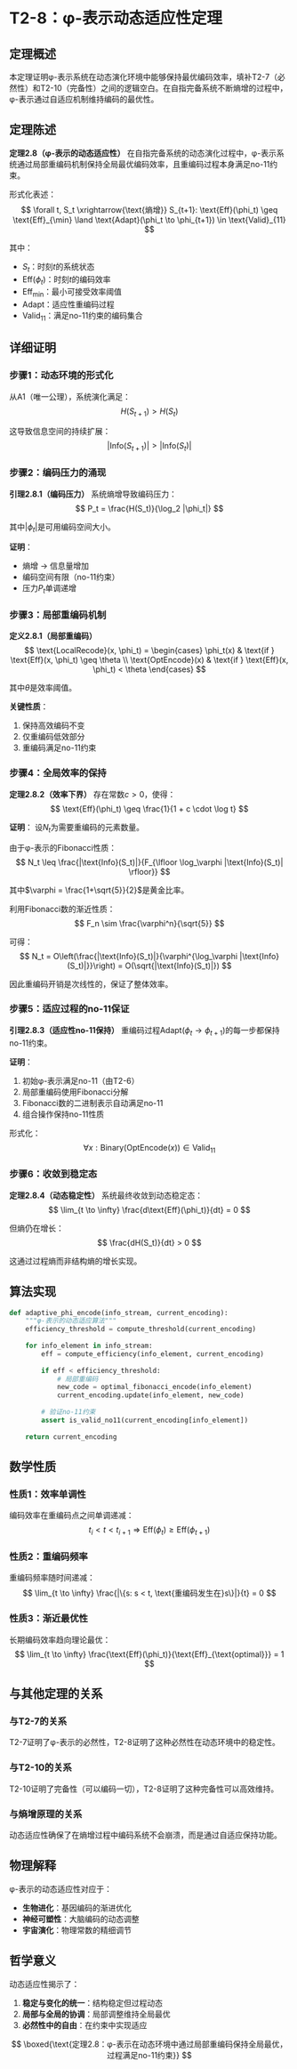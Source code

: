 # T2-8：φ-表示动态适应性定理

## 定理概述

本定理证明φ-表示系统在动态演化环境中能够保持最优编码效率，填补T2-7（必然性）和T2-10（完备性）之间的逻辑空白。在自指完备系统不断熵增的过程中，φ-表示通过自适应机制维持编码的最优性。

## 定理陈述

**定理2.8（φ-表示的动态适应性）**
在自指完备系统的动态演化过程中，φ-表示系统通过局部重编码机制保持全局最优编码效率，且重编码过程本身满足no-11约束。

形式化表述：
$$
\forall t, S_t \xrightarrow{\text{熵增}} S_{t+1}: \text{Eff}(\phi_t) \geq \text{Eff}_{\min} \land \text{Adapt}(\phi_t \to \phi_{t+1}) \in \text{Valid}_{11}
$$

其中：
- $S_t$：时刻$t$的系统状态
- $\text{Eff}(\phi_t)$：时刻$t$的编码效率
- $\text{Eff}_{\min}$：最小可接受效率阈值
- $\text{Adapt}$：适应性重编码过程
- $\text{Valid}_{11}$：满足no-11约束的编码集合

## 详细证明

### 步骤1：动态环境的形式化

从A1（唯一公理），系统演化满足：
$$
H(S_{t+1}) > H(S_t)
$$

这导致信息空间的持续扩展：
$$
|\text{Info}(S_{t+1})| > |\text{Info}(S_t)|
$$

### 步骤2：编码压力的涌现

**引理2.8.1（编码压力）**
系统熵增导致编码压力：
$$
P_t = \frac{H(S_t)}{\log_2 |\phi_t|} 
$$

其中$|\phi_t|$是可用编码空间大小。

**证明**：
- 熵增 → 信息量增加
- 编码空间有限（no-11约束）
- 压力$P_t$单调递增

### 步骤3：局部重编码机制

**定义2.8.1（局部重编码）**
$$
\text{LocalRecode}(x, \phi_t) = \begin{cases}
\phi_t(x) & \text{if } \text{Eff}(x, \phi_t) \geq \theta \\
\text{OptEncode}(x) & \text{if } \text{Eff}(x, \phi_t) < \theta
\end{cases}
$$

其中$\theta$是效率阈值。

**关键性质**：
1. 保持高效编码不变
2. 仅重编码低效部分
3. 重编码满足no-11约束

### 步骤4：全局效率的保持

**定理2.8.2（效率下界）**
存在常数$c > 0$，使得：
$$
\text{Eff}(\phi_t) \geq \frac{1}{1 + c \cdot \log t}
$$

**证明**：
设$N_t$为需要重编码的元素数量。

由于φ-表示的Fibonacci性质：
$$
N_t \leq \frac{|\text{Info}(S_t)|}{F_{\lfloor \log_\varphi |\text{Info}(S_t)| \rfloor}}
$$

其中$\varphi = \frac{1+\sqrt{5}}{2}$是黄金比率。

利用Fibonacci数的渐近性质：
$$
F_n \sim \frac{\varphi^n}{\sqrt{5}}
$$

可得：
$$
N_t = O\left(\frac{|\text{Info}(S_t)|}{\varphi^{\log_\varphi |\text{Info}(S_t)|}}\right) = O(\sqrt{|\text{Info}(S_t)|})
$$

因此重编码开销是次线性的，保证了整体效率。

### 步骤5：适应过程的no-11保证

**引理2.8.3（适应性no-11保持）**
重编码过程$\text{Adapt}(\phi_t \to \phi_{t+1})$的每一步都保持no-11约束。

**证明**：
1. 初始φ-表示满足no-11（由T2-6）
2. 局部重编码使用Fibonacci分解
3. Fibonacci数的二进制表示自动满足no-11
4. 组合操作保持no-11性质

形式化：
$$
\forall x: \text{Binary}(\text{OptEncode}(x)) \in \text{Valid}_{11}
$$

### 步骤6：收敛到稳定态

**定理2.8.4（动态稳定性）**
系统最终收敛到动态稳定态：
$$
\lim_{t \to \infty} \frac{d\text{Eff}(\phi_t)}{dt} = 0
$$

但熵仍在增长：
$$
\frac{dH(S_t)}{dt} > 0
$$

这通过过程熵而非结构熵的增长实现。

## 算法实现

```python
def adaptive_phi_encode(info_stream, current_encoding):
    """φ-表示的动态适应算法"""
    efficiency_threshold = compute_threshold(current_encoding)
    
    for info_element in info_stream:
        eff = compute_efficiency(info_element, current_encoding)
        
        if eff < efficiency_threshold:
            # 局部重编码
            new_code = optimal_fibonacci_encode(info_element)
            current_encoding.update(info_element, new_code)
            
        # 验证no-11约束
        assert is_valid_no11(current_encoding[info_element])
    
    return current_encoding
```

## 数学性质

### 性质1：效率单调性
编码效率在重编码点之间单调递减：
$$
t_i < t < t_{i+1} \Rightarrow \text{Eff}(\phi_t) \geq \text{Eff}(\phi_{t+1})
$$

### 性质2：重编码频率
重编码频率随时间递减：
$$
\lim_{t \to \infty} \frac{|\{s: s < t, \text{重编码发生在}s\}|}{t} = 0
$$

### 性质3：渐近最优性
长期编码效率趋向理论最优：
$$
\lim_{t \to \infty} \frac{\text{Eff}(\phi_t)}{\text{Eff}_{\text{optimal}}} = 1
$$

## 与其他定理的关系

### 与T2-7的关系
T2-7证明了φ-表示的必然性，T2-8证明了这种必然性在动态环境中的稳定性。

### 与T2-10的关系
T2-10证明了完备性（可以编码一切），T2-8证明了这种完备性可以高效维持。

### 与熵增原理的关系
动态适应性确保了在熵增过程中编码系统不会崩溃，而是通过自适应保持功能。

## 物理解释

φ-表示的动态适应性对应于：
- **生物进化**：基因编码的渐进优化
- **神经可塑性**：大脑编码的动态调整
- **宇宙演化**：物理常数的精细调节

## 哲学意义

动态适应性揭示了：
1. **稳定与变化的统一**：结构稳定但过程动态
2. **局部与全局的协调**：局部调整维持全局最优
3. **必然性中的自由**：在约束中实现适应

$$
\boxed{\text{定理2.8：φ-表示在动态环境中通过局部重编码保持全局最优，过程满足no-11约束}}
$$